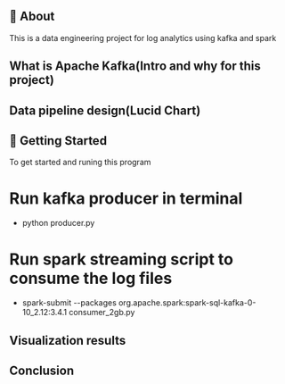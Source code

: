 ## 🧐 About <a name = "about"></a>
This is a data engineering project for log analytics using kafka and spark

## What is Apache Kafka(Intro and why for this project)

## Data pipeline design(Lucid Chart)

## 🏁 Getting Started <a name = "getting_started"></a>
To get started and runing this program
# Run kafka producer in terminal 
- python producer.py
# Run spark streaming script to consume the log files 
- spark-submit --packages org.apache.spark:spark-sql-kafka-0-10_2.12:3.4.1 consumer_2gb.py

## Visualization results

## Conclusion
